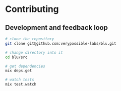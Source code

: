 # Contributing

## Development and feedback loop

```bash
# clone the repository
git clone git@github.com:verypossible-labs/blu.git

# change directory into it
cd blu/src

# get dependencies
mix deps.get

# watch tests
mix test.watch
```
